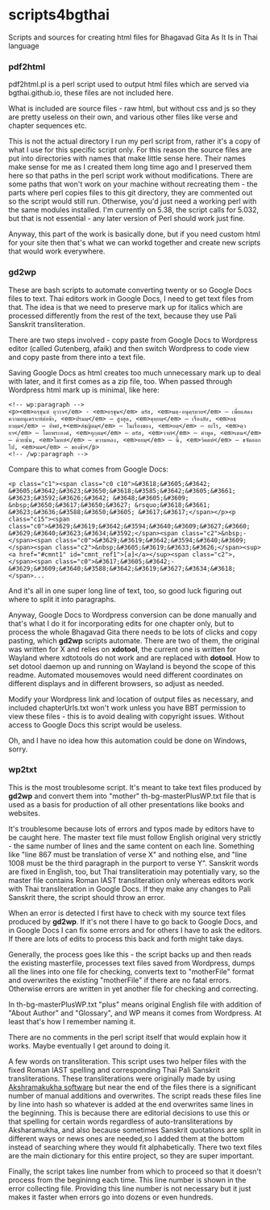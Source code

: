 # scripts4bgthai
Scripts and sources for creating html files for Bhagavad Gita As It Is in Thai language

### pdf2html

pdf2html.pl is a perl script used to output html files which are served via bgthai.github.io, these files are not included here.

What is included are source files - raw html, but without css and js so they are pretty useless on their own, and various other files like verse and chapter sequences etc.

This is not the actual directory I run my perl script from, rather it's a copy of what I use for this specific script only. For this reason the source files are put into directories with names that make little sense here. Their names make sense for me as I created them long time ago and I preserved them here so that paths in the perl script work without modifications. There are some paths that won't work on your machine without recreating them - the parts where perl copies files to this git directory, they are commented out so the script would still run. Otherwise, you'd just need a working perl with the same modules installed. I'm currently on 5.38, the script calls for 5.032, but that is not essential - any later version of Perl should work just fine.

Anyway, this part of the work is basically done, but if you need custom html for your site then that's what we can workd together and create new scripts that would work everywhere.

### gd2wp

These are bash scripts to automate converting twenty or so Google Docs files to text. Thai editors work in Google Docs, I need to get text files from that. The idea is that we need to preserve mark up for italics which are processed differently from the rest of the text, because they use Pali Sanskrit transliteration.

There are two steps involved - copy paste from Google Docs to Wordpress editor (called Gutenberg, afaik) and then switch Wordpress to code view and copy paste from there into a text file.

Saving Google Docs as html creates too much unnecessary mark up to deal with later, and it first comes as a zip file, too. When passed through Wordpress html mark up is minimal, like here:

```
<!-- wp:paragraph -->
<p><em>อรฺชุนห์ อุวาจ</em> - <em>อรฺชุน</em> ตรัส, <em>มตฺ-อนุคฺรหาย</em> — เพื่อแสดงความอนุเคราะห์ต่อข้า, <em>ปรมมฺ</em> — สูงสุด, <em>คุหฺยมฺ</em> — เรื่องลับ, <em>อธฺยาตฺม</em> — ทิพย์,+<em>สํชฺญิตมฺ</em> — ในเรื่องของ, <em>ยตฺ</em> — อะไร, <em>ตฺวยา</em> — โดยพระองค์, <em>อุกฺตมฺ</em> — ตรัส, <em>วจห์</em> — คำพูด, <em>เตน</em> — ด้วยนั้น, <em>โมหห์</em> — ความหลง, <em>อยมฺ</em> — นี้, <em>วิคตห์</em> — ขจัดออกไป, <em>มม</em> — ของข้า</p>
<!-- /wp:paragraph -->
```
Compare this to what comes from Google Docs:

```
<p class="c1"><span class="c0 c10">&#3618;&#3605;&#3642; &#3605;&#3642;&#3623;&#3650;&#3618;&#3585;&#3642;&#3605;&#3661; &#3623;&#3592;&#3626;&#3642; &#3648;&#3605;&#3609; &nbsp;&#3650;&#3617;&#3650;&#3627; &rsquo;&#3618;&#3661; &#3623;&#3636;&#3588;&#3650;&#3605; &#3617;&#3617;</span></p><p class="c15"><span class="c0">&#3629;&#3619;&#3642;&#3594;&#3640;&#3609;&#3627;&#3660; &#3629;&#3640;&#3623;&#3634;&#3592;</span><span class="c2">&nbsp;- </span><span class="c0">&#3629;&#3619;&#3642;&#3594;&#3640;&#3609;</span><span class="c2">&nbsp;&#3605;&#3619;&#3633;&#3626;</span><sup><a href="#cmnt1" id="cmnt_ref1">[a]</a></sup><span class="c2">, </span><span class="c0">&#3617;&#3605;&#3642;-&#3629;&#3609;&#3640;&#3588;&#3642;&#3619;&#3627;&#3634;&#3618;</span>...
```
And it's all in one super long line of text, too, so good luck figuring out where to split it into paragraphs.

Anyway, Google Docs to Wordpress conversion can be done manually and that's what I do it for incorporating edits for one chapter only, but to process the whole Bhagavad Gita there needs to be lots of clicks and copy pasting, which **gd2wp** scripts automate. There are two of them, the original was written for X and relies on **xdotool**, the current one is written for Wayland where xdtotools do not work and are replaced with **dotool**. How to set dotool daemon up and running on Wayland is beyond the scope of this readme. Automated mousemoves would need different coordinates on different displays and in different browsers, so adjust as needed.

Modify your Wordpress link  and location of output files as necessary, and included chapterUrls.txt won't work unless you have BBT permission to view these files - this is to avoid dealing with copyright issues. Without access to Google Docs this script would be useless.

Oh, and I have no idea how this automation could be done on Windows, sorry.

### wp2txt

This is the most troublesome script. It's meant to take text files produced by **gd2wp** and convert them into "mother" th-bg-masterPlusWP.txt file that is used as a basis for production of all other presentations like books and websites.

It's troublesome because lots of errors and typos made by editors have to be caught here. The master text file must follow English original very strictly - the same number of lines and the same content on each line. Something like "line 867 must be translation of verse X" and nothing else, and "line 1008 must be the third paragraph in the purport to verse Y". Sanskrit words are fixed in English, too, but Thai transliteratioin may potentially vary, so the master file contains Roman IAST transliteration only whereas editors work with Thai transliteration in Google Docs. If they make any changes to Pali Sanskrit there, the script should throw an error.

When an error is detected I first have to check with my source text files produced by **gd2wp**. If it's not there I have to go back to Google Docs, and in Google Docs I can fix some errors and for others I have to ask the editors. If there are lots of edits to process this back and forth might take days.

Generally, the process goes like this - the script backs up and then reads the existing masterfile, processes text files saved from Wordpress, dumps all the lines into one file for checking, converts text to "motherFile" format and overwrites the existing "motherFile" if there are no fatal errors. Otherwise errors are written in yet another file for checking and correcting.

In th-bg-masterPlusWP.txt "plus" means original English file with addition of "About Author" and "Glossary", and WP means it comes from Wordpress. At least that's how I remember naming it.

There are no comments in the perl script itself that would explain how it works. Maybe eventually I get around to doing it.

A few words on transliteration. This script uses two helper files with the fixed Roman IAST spelling and corresponding Thai Pali Sanskrit transliterations. These transliterations were originally made by using [Akshramakukha software](https://www.aksharamukha.com/python) but near the end of the files there is a significant number of manual additions and overwrites. The script reads these files line by line into hash so whatever is added at the end overwrites same lines in the beginning. This is because there are editorial decisions to use this or that spelling for certain words regardless of auto-transliterations by Aksharamukha, and also because sometimes Sanskrit quotations are split in different ways or news ones are needed,so I added them at the bottom instead of searching where they would fit alphabetically. There two text files are the main dictionary for this entire project, so they are super important.

Finally, the script takes line number from which to proceed so that it doesn't process from the begininng each time. This line number is shown in the error collecting file. Providing this line number is not necessary but it just makes it faster when errors go into dozens or even hundreds.




